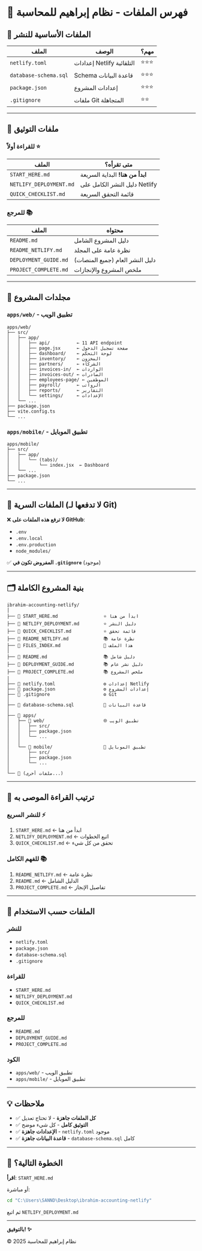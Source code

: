 # 📂 فهرس الملفات - نظام إبراهيم للمحاسبة

## 🎯 **الملفات الأساسية للنشر**

| الملف | الوصف | مهم؟ |
|-------|-------|------|
| `netlify.toml` | إعدادات Netlify التلقائية | ⭐⭐⭐ |
| `database-schema.sql` | Schema قاعدة البيانات | ⭐⭐⭐ |
| `package.json` | إعدادات المشروع | ⭐⭐⭐ |
| `.gitignore` | ملفات Git المتجاهلة | ⭐⭐ |

---

## 📖 **ملفات التوثيق**

### للقراءة أولاً ⭐
| الملف | متى تقرأه؟ |
|-------|-----------|
| `START_HERE.md` | **ابدأ من هنا!** البداية السريعة |
| `NETLIFY_DEPLOYMENT.md` | دليل النشر الكامل على Netlify |
| `QUICK_CHECKLIST.md` | قائمة التحقق السريعة |

### للمرجع 📚
| الملف | محتواه |
|-------|--------|
| `README.md` | دليل المشروع الشامل |
| `README_NETLIFY.md` | نظرة عامة على المجلد |
| `DEPLOYMENT_GUIDE.md` | دليل النشر العام (جميع المنصات) |
| `PROJECT_COMPLETE.md` | ملخص المشروع والإنجازات |

---

## 📁 **مجلدات المشروع**

### `apps/web/` - تطبيق الويب
```
apps/web/
├── src/
│   ├── app/
│   │   ├── api/          ← 11 API endpoint
│   │   ├── page.jsx      ← صفحة تسجيل الدخول
│   │   ├── dashboard/    ← لوحة التحكم
│   │   ├── inventory/    ← المخزون
│   │   ├── partners/     ← الشركاء
│   │   ├── invoices-in/  ← الواردات
│   │   ├── invoices-out/ ← الصادرات
│   │   ├── employees-page/ ← الموظفين
│   │   ├── payroll/      ← الرواتب
│   │   ├── reports/      ← التقارير
│   │   └── settings/     ← الإعدادات
│   └── ...
├── package.json
├── vite.config.ts
└── ...
```

### `apps/mobile/` - تطبيق الموبايل
```
apps/mobile/
├── src/
│   ├── app/
│   │   └── (tabs)/
│   │       └── index.jsx  ← Dashboard
│   └── ...
├── package.json
└── ...
```

---

## 🔑 **الملفات السرية (لا تدفعها لـ Git)**

❌ **لا ترفع هذه الملفات على GitHub**:
- `.env`
- `.env.local`
- `.env.production`
- `node_modules/`

✅ **المفروض تكون في `.gitignore`** (موجود)

---

## 🗂️ **بنية المشروع الكاملة**

```
ibrahim-accounting-netlify/
│
├── 📄 START_HERE.md                 ⭐ ابدأ من هنا
├── 📄 NETLIFY_DEPLOYMENT.md         ⭐ دليل النشر
├── 📄 QUICK_CHECKLIST.md            ⭐ قائمة تحقق
├── 📄 README_NETLIFY.md             📚 نظرة عامة
├── 📄 FILES_INDEX.md                📂 هذا الملف
│
├── 📄 README.md                     📚 دليل شامل
├── 📄 DEPLOYMENT_GUIDE.md           📚 دليل نشر عام
├── 📄 PROJECT_COMPLETE.md           📚 ملخص المشروع
│
├── 📄 netlify.toml                  ⚙️ إعدادات Netlify
├── 📄 package.json                  ⚙️ إعدادات المشروع
├── 📄 .gitignore                    ⚙️ Git
│
├── 📄 database-schema.sql           💾 قاعدة البيانات
│
├── 📁 apps/
│   ├── 📁 web/                      🌐 تطبيق الويب
│   │   ├── src/
│   │   ├── package.json
│   │   └── ...
│   │
│   └── 📁 mobile/                   📱 تطبيق الموبايل
│       ├── src/
│       ├── package.json
│       └── ...
│
└── 📁 (ملفات أخرى...)
```

---

## 📝 **ترتيب القراءة الموصى به**

### للنشر السريع ⚡
1. `START_HERE.md` ← ابدأ من هنا
2. `NETLIFY_DEPLOYMENT.md` ← اتبع الخطوات
3. `QUICK_CHECKLIST.md` ← تحقق من كل شيء

### للفهم الكامل 📚
1. `README_NETLIFY.md` ← نظرة عامة
2. `README.md` ← الدليل الشامل
3. `PROJECT_COMPLETE.md` ← تفاصيل الإنجاز

---

## 🎯 **الملفات حسب الاستخدام**

### للنشر
- `netlify.toml`
- `package.json`
- `database-schema.sql`
- `.gitignore`

### للقراءة
- `START_HERE.md`
- `NETLIFY_DEPLOYMENT.md`
- `QUICK_CHECKLIST.md`

### للمرجع
- `README.md`
- `DEPLOYMENT_GUIDE.md`
- `PROJECT_COMPLETE.md`

### الكود
- `apps/web/` - تطبيق الويب
- `apps/mobile/` - تطبيق الموبايل

---

## 💡 **ملاحظات**

- ✅ **كل الملفات جاهزة** - لا تحتاج تعديل
- ✅ **التوثيق كامل** - كل شيء موضح
- ✅ **الإعدادات جاهزة** - `netlify.toml` موجود
- ✅ **قاعدة البيانات جاهزة** - `database-schema.sql` كامل

---

## 🚀 **الخطوة التالية؟**

**اقرأ**: `START_HERE.md`

أو مباشرة:

```bash
cd "C:\Users\SANND\Desktop\ibrahim-accounting-netlify"
```

ثم اتبع `NETLIFY_DEPLOYMENT.md`

---

**بالتوفيق! ✨**

© 2025 نظام إبراهيم للمحاسبة

